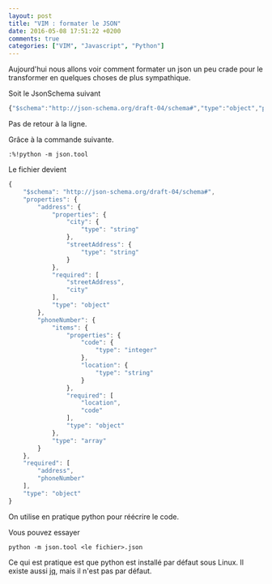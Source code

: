 ```yaml
---
layout: post
title: "VIM : formater le JSON"
date: 2016-05-08 17:51:22 +0200
comments: true
categories: ["VIM", "Javascript", "Python"]
---
```


Aujourd'hui nous allons voir comment formater un json un peu crade pour le transformer en quelques choses de plus sympathique.

Soit le JsonSchema suivant
```javascript
{"$schema":"http://json-schema.org/draft-04/schema#","type":"object","properties":{"address":{"type":"object","properties":{"streetAddress":{"type":"string"},"city":{"type":"string"}},"required":["streetAddress","city"]},"phoneNumber":{"type":"array","items":{"type":"object","properties":{"location":{"type":"string"},"code":{"type":"integer"}},"required":["location","code"]}}},"required":["address","phoneNumber"]}
```
Pas de retour à la ligne.

Grâce à la commande suivante.
```
:%!python -m json.tool
```
Le fichier devient
```javascript
{
    "$schema": "http://json-schema.org/draft-04/schema#",
    "properties": {
        "address": {
            "properties": {
                "city": {
                    "type": "string"
                },
                "streetAddress": {
                    "type": "string"
                }
            },
            "required": [
                "streetAddress",
                "city"
            ],
            "type": "object"
        },
        "phoneNumber": {
            "items": {
                "properties": {
                    "code": {
                        "type": "integer"
                    },
                    "location": {
                        "type": "string"
                    }
                },
                "required": [
                    "location",
                    "code"
                ],
                "type": "object"
            },
            "type": "array"
        }
    },
    "required": [
        "address",
        "phoneNumber"
    ],
    "type": "object"
}
```

On utilise en pratique python pour réécrire le code.

Vous pouvez essayer
```
python -m json.tool <le fichier>.json
```
Ce qui est pratique est que python est installé par défaut sous Linux. Il existe aussi [jq](https://stedolan.github.io/jq/), mais il n'est pas par défaut.

